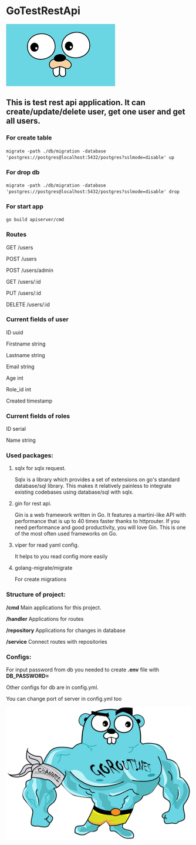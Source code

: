 # GoTestRestApi
![plot](images/go1.png)

## This is test rest api application. It can create/update/delete user, get one user and get all users.

### For create table
`migrate -path ./db/migration -database 'postgres://postgres@localhost:5432/postgres?sslmode=disable' up`
### For drop db 
`migrate -path ./db/migration -database 'postgres://postgres@localhost:5432/postgres?sslmode=disable' drop`
### For start app
`go build apiserver/cmd`

### Routes

GET    /users  

POST   /users   

POST   /users/admin

GET    /users/:id  

PUT    /users/:id 

DELETE /users/:id

### Current fields of user
ID        uuid

Firstname string    

Lastname  string   

Email     string    

Age       int 

Role_id   int

Created   timestamp

### Current fields of roles
ID   serial

Name string

### Used packages:
1) sqlx for sqlx request.
   
   Sqlx is a library which provides a set of extensions on go's standard database/sql library. This makes it relatively painless to integrate existing codebases using database/sql with sqlx.
2) gin for rest api.
   
   Gin is a web framework written in Go. It features a martini-like API with performance that is up to 40 times faster thanks to httprouter. If you need performance and good productivity, you will love Gin. This is one of the most often used frameworks on Go.
3) viper for read yaml config.
   
   It helps to you read config more easily

4) golang-migrate/migrate

   For create migrations

### Structure of project:

**/cmd** Main applications for this project.

**/handler** Applications for routes

**/repository** Applications for changes in database

**/service** Connect routes with repositories 

### Configs:
For input password from db you needed to create **.env** file with **DB_PASSWORD=** 

Other configs for db are in config.yml.

You can change port of server in config.yml too

![plot](images/go2.png)

